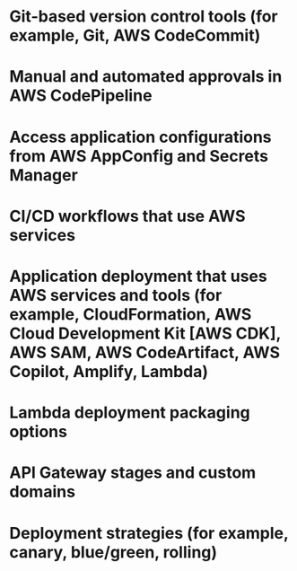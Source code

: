 # Git-based version control tools (for example, Git, AWS CodeCommit)

# Manual and automated approvals in AWS CodePipeline

# Access application configurations from AWS AppConfig and Secrets Manager

# CI/CD workflows that use AWS services

# Application deployment that uses AWS services and tools (for example, CloudFormation, AWS Cloud Development Kit [AWS CDK], AWS SAM, AWS CodeArtifact, AWS Copilot, Amplify, Lambda)

# Lambda deployment packaging options

# API Gateway stages and custom domains

# Deployment strategies (for example, canary, blue/green, rolling)
